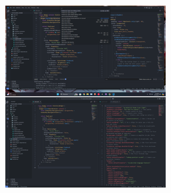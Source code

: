 ![](https://github.com/felipendc/vicyos_personal_vscode_settings/blob/main/pics/ctrl_shift_p.png)
![](https://github.com/felipendc/vicyos_personal_vscode_settings/blob/main/pics/preview.png)
